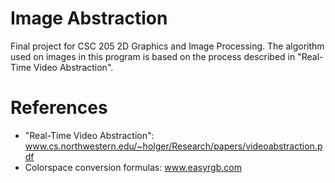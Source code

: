 Image Abstraction
=================

Final project for CSC 205 2D Graphics and Image Processing. The algorithm used on images in this program is based on the process described in "Real-Time Video Abstraction".



References
==========
- "Real-Time Video Abstraction": www.cs.northwestern.edu/~holger/Research/papers/videoabstraction.pdf
- Colorspace conversion formulas: www.easyrgb.com